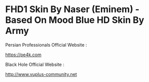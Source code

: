 FHD1 Skin By Naser (Eminem) - Based On Mood Blue HD Skin By Army
=========

Persian Professionals Official Website :

https://pe4k.com

Black Hole Official Website :

http://www.vuplus-community.net
